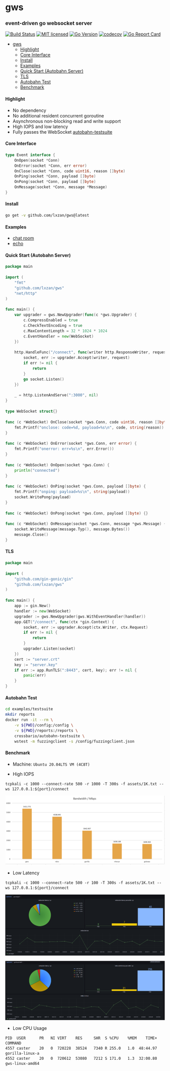 # gws

### event-driven go websocket server

[![Build Status][1]][2] [![MIT licensed][3]][4] [![Go Version][5]][6] [![codecov][7]][8] [![Go Report Card][9]][10]

[1]: https://github.com/lxzan/gws/workflows/Go%20Test/badge.svg?branch=master

[2]: https://github.com/lxzan/gws/actions?query=branch%3Amaster

[3]: https://img.shields.io/badge/license-MIT-blue.svg

[4]: LICENSE

[5]: https://img.shields.io/badge/go-%3E%3D1.16-30dff3?style=flat-square&logo=go

[6]: https://github.com/lxzan/gws

[7]: https://codecov.io/github/lxzan/gws/branch/master/graph/badge.svg?token=DJU7YXWN05

[8]: https://app.codecov.io/gh/lxzan/gws

[9]: https://goreportcard.com/badge/github.com/lxzan/gws

[10]: https://goreportcard.com/report/github.com/lxzan/gws


- [gws](#gws) 
  - [Highlight](#highlight)
  - [Core Interface](#core-interface)
  - [Install](#install)
  - [Examples](#examples)
  - [Quick Start (Autobahn Server)](#quick-start-autobahn-server)
  - [TLS](#tls)
  - [Autobahn Test](#autobahn-test)
  - [Benchmark](#benchmark)

#### Highlight

- No dependency
- No additional resident concurrent goroutine
- Asynchronous non-blocking read and write support
- High IOPS and low latency
- Fully passes the WebSocket [autobahn-testsuite](https://github.com/crossbario/autobahn-testsuite)

#### Core Interface

```go
type Event interface {
    OnOpen(socket *Conn)
    OnError(socket *Conn, err error)
    OnClose(socket *Conn, code uint16, reason []byte)
    OnPing(socket *Conn, payload []byte)
    OnPong(socket *Conn, payload []byte)
    OnMessage(socket *Conn, message *Message)
}
```

#### Install

```bash
go get -v github.com/lxzan/gws@latest
```

#### Examples
- [chat room](examples/chatroom/main.go)
- [echo](examples/testsuite/main.go)

#### Quick Start (Autobahn Server)

```go
package main

import (
	"fmt"
	"github.com/lxzan/gws"
	"net/http"
)

func main() {
	var upgrader = gws.NewUpgrader(func(c *gws.Upgrader) {
		c.CompressEnabled = true
		c.CheckTextEncoding = true
		c.MaxContentLength = 32 * 1024 * 1024
		c.EventHandler = new(WebSocket)
	})

	http.HandleFunc("/connect", func(writer http.ResponseWriter, request *http.Request) {
		socket, err := upgrader.Accept(writer, request)
		if err != nil {
			return
		}
		go socket.Listen()
	})

	_ = http.ListenAndServe(":3000", nil)
}

type WebSocket struct{}

func (c *WebSocket) OnClose(socket *gws.Conn, code uint16, reason []byte) {
	fmt.Printf("onclose: code=%d, payload=%s\n", code, string(reason))
}

func (c *WebSocket) OnError(socket *gws.Conn, err error) {
	fmt.Printf("onerror: err=%s\n", err.Error())
}

func (c *WebSocket) OnOpen(socket *gws.Conn) {
	println("connected")
}

func (c *WebSocket) OnPing(socket *gws.Conn, payload []byte) {
	fmt.Printf("onping: payload=%s\n", string(payload))
	socket.WritePong(payload)
}

func (c *WebSocket) OnPong(socket *gws.Conn, payload []byte) {}

func (c *WebSocket) OnMessage(socket *gws.Conn, message *gws.Message) {
	socket.WriteMessage(message.Typ(), message.Bytes())
	message.Close()
}
```

#### TLS

```go
package main

import (
	"github.com/gin-gonic/gin"
	"github.com/lxzan/gws"
)

func main() {
	app := gin.New()
	handler := new(WebSocket)
	upgrader := gws.NewUpgrader(gws.WithEventHandler(handler))
	app.GET("/connect", func(ctx *gin.Context) {
		socket, err := upgrader.Accept(ctx.Writer, ctx.Request)
		if err != nil {
			return
		}
		upgrader.Listen(socket)
	})
	cert := "server.crt"
	key := "server.key"
	if err := app.RunTLS(":8443", cert, key); err != nil {
		panic(err)
	}
}
```

#### Autobahn Test

```bash
cd examples/testsuite
mkdir reports
docker run -it --rm \
    -v ${PWD}/config:/config \
    -v ${PWD}/reports:/reports \
    crossbario/autobahn-testsuite \
    wstest -m fuzzingclient -s /config/fuzzingclient.json
```

#### Benchmark

- Machine: `Ubuntu 20.04LTS VM (4C8T)`

- High IOPS
```
tcpkali -c 1000 --connect-rate 500 -r 1000 -T 300s -f assets/1K.txt --ws 127.0.0.1:${port}/connect
```

![rps](assets/performance.png)


- Low Latency
```
tcpkali -c 1000 --connect-rate 500 -r 100 -T 300s -f assets/1K.txt --ws 127.0.0.1:${port}/connect
```

![gws-c1000-m100](assets/gws-c1000-m100.png)

![gorilla-c1000-m100](assets/gorilla-c1000-m100.png)

- Low CPU Usage
```
PID  USER      PR   NI VIRT    RES     SHR  S %CPU    %MEM    TIME+ COMMAND
4557 caster    20   0  720228  38524   7340 R 255.0   1.0  48:44.97 gorilla-linux-a
4552 caster    20   0  720612  53080   7212 S 171.0   1.3  32:00.80 gws-linux-amd64
```
